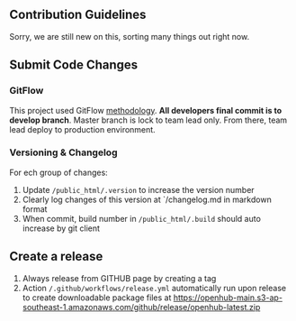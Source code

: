 ## Contribution Guidelines
Sorry, we are still new on this, sorting many things out right now. 

## Submit Code Changes
### GitFlow
This project used GitFlow [methodology](https://datasift.github.io/gitflow/IntroducingGitFlow.html). **All developers final commit is to develop branch**. Master branch is lock to team lead only. From there, team lead deploy to production environment.

### Versioning & Changelog
For ech group of changes:
1. Update `/public_html/.version` to increase the version number
2. Clearly log changes of this version at `/changelog.md in markdown format
3. When commit, build number in `/public_html/.build` should auto increase by git client

## Create a release
1. Always release from GITHUB page by creating a tag
2. Action `/.github/workflows/release.yml` automatically run upon release to create downloadable package files at https://openhub-main.s3-ap-southeast-1.amazonaws.com/github/release/openhub-latest.zip